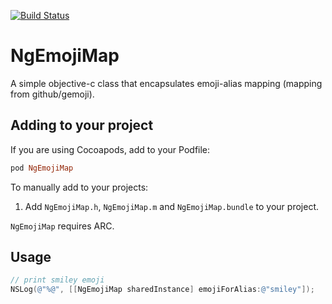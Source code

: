 [![Build Status](https://travis-ci.org/meiwin/NgEmojiMap.svg)](https://travis-ci.org/meiwin/NgEmojiMap)

# NgEmojiMap

A simple objective-c class that encapsulates emoji-alias mapping (mapping from github/gemoji).

## Adding to your project

If you are using Cocoapods, add to your Podfile:

```ruby
pod NgEmojiMap
```

To manually add to your projects:

1. Add `NgEmojiMap.h`, `NgEmojiMap.m` and `NgEmojiMap.bundle` to your project.

`NgEmojiMap` requires ARC.

## Usage

```objective-c
// print smiley emoji
NSLog(@"%@", [[NgEmojiMap sharedInstance] emojiForAlias:@"smiley"]);
```
